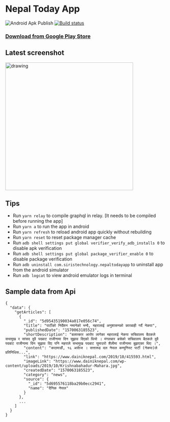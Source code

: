 # Nepal Today App

![Android Apk Publish](https://github.com/siristechnology/nepaltoday-app/workflows/Android%20Apk%20Publish/badge.svg)
[![Build status](https://build.appcenter.ms/v0.1/apps/034ab548-ee10-4898-8d10-32c39ed6db38/branches/release/badge)](https://appcenter.ms)

### [Download from Google Play Store](https://play.google.com/store/apps/details?id=com.siristechnology.nepaltodayapp)

## Latest screenshot

<img src="assets/images/screenshot.png" alt="drawing" height="400" />

## Tips

-   Run `yarn relay` to compile graphql in relay. [It needs to be compiled before running the app]
-   Run `yarn a` to run the app in android
-   Run `yarn refresh` to reload android app quickly without rebuilding
-   Run `yarn reset` to reset package manager cache
-   Run `adb shell settings put global verifier_verify_adb_installs 0` to disable apk verification
-   Run `adb shell settings put global package_verifier_enable 0` to disable package verification
-   Run `adb uninstall com.siristechnology.nepaltodayapp` to uninstall app from the android simulator
-   Run `adb logcat` to view android emulator logs in terminal

## Sample data from Api

```
{
  "data": {
    "getArticles": [
      {
        "_id": "5d95435190034a017e056c74",
        "title": "पार्टीको निर्देशन नमानेको भन्दै, महरालाई अनुशासनको कारबाही गर्दै नेकपा",
        "publishedDate": "1570063185523",
        "shortDescription": "बलात्कार आरोप लागेका महरालाई नेकपा सचिवालय बैठकले सभामुख र सांसद दुवै पदबाट राजीनामा दिन सुझाव दिएको थियो । मंगलबार बसेको सचिवालय बैठकले दुवै पदबाट राजीनामा दिन सुझाव दिए पनि महराले सभामुख पदबाट घुमाउरो शैलीमा राजीनामा बुझाएका थिए ।",
        "content": "काठमाडौं, १६ असाेज । सत्तारूढ दल नेपाल कम्युनिस्ट पार्टी (नेकपा)ले प्रतिनिधिस...",
        "link": "https://www.dainiknepal.com/2019/10/415593.html",
        "imageLink": "https://www.dainiknepal.com/wp-content/uploads/2019/10/Krishnabahadur-Mahara.jpg",
        "createdDate": "1570063185523",
        "category": "news",
        "source": {
          "_id": "5d695576118ba29b0ecc2941",
          "name": "दैनिक नेपाल"
        }
      },
      ...
    ]
  }
}
```
